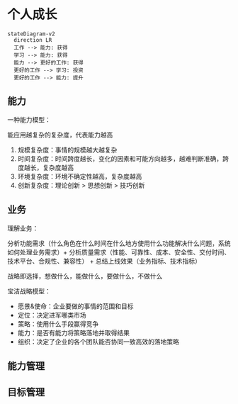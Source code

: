 # 个人成长

```mermaid
stateDiagram-v2
  direction LR
  工作 --> 能力: 获得
  学习 --> 能力: 获得
  能力 --> 更好的工作: 获得
  更好的工作 --> 学习: 投资
  更好的工作 --> 能力: 提升
```

## 能力

一种能力模型：

能应用越复杂的复杂度，代表能力越高

1. 规模复杂度：事情的规模越大越复杂
2. 时间复杂度：时间跨度越长，变化的因素和可能方向越多，越难判断准确，跨度越长，复杂度越高
3. 环境复杂度：环境不确定性越高，复杂度越高
4. 创新复杂度：理论创新 > 思想创新 > 技巧创新

## 业务

理解业务：

分析功能需求（什么角色在什么时间在什么地方使用什么功能解决什么问题，系统如何处理业务需求）+ 分析质量需求（性能、可靠性、成本、安全性、交付时间、技术平台、合规性、兼容性） + 总结上线效果（业务指标、技术指标）

战略即选择，想做什么，能做什么，要做什么，不做什么

宝洁战略模型：

- 愿景&使命：企业要做的事情的范围和目标
- 定位：决定进军哪类市场
- 策略：使用什么手段赢得竞争
- 能力：是否有能力将策略落地并取得结果
- 组织：决定了企业的各个团队能否协同一致高效的落地策略

## 能力管理

## 目标管理